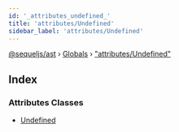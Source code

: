 ```yaml
---
id: '_attributes_undefined_'
title: 'attributes/Undefined'
sidebar_label: 'attributes/Undefined'
---
```


[@sequeljs/ast](../index.md) › [Globals](../globals.md) ›
["attributes/Undefined"](_attributes_undefined_.md)

## Index

### Attributes Classes

- [Undefined](../classes/_attributes_undefined_.undefined.md)
